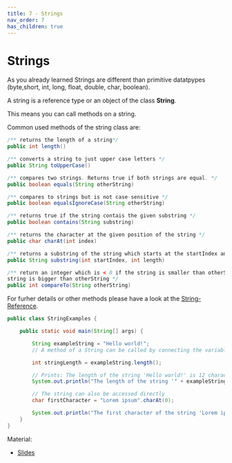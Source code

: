 ```yaml
---
title: 7 - Strings
nav_order: 7
has_children: true
---
```


# Strings

As you already learned Strings are different than primitive datatpypes (byte,short, int, long, float, double, char, boolean).

A string is a reference type or an object of the class **String**.

This means you can call methods on a string.

Common used methods of the string class are:

```java
/** returns the length of a string*/
public int length()

/** converts a string to just upper case letters */
public String toUpperCase()

/** compares two strings. Returns true if both strings are equal. */
public boolean equals(String otherString)

/** compares to strings but is not case-sensitive */
public boolean equalsIgnoreCase(String otherString)

/** returns true if the string contais the given substring */
public boolean contains(String substring)

/** returns the character at the given position of the string */
public char charAt(int index)

/** returns a substring of the string which starts at the startIndex and has a length which is specified by length */
public String substring(int startIndex, int length)

/** return an integer which is < 0 if the string is smaller than otherString, 0 if the strings are equal and > 0 if the 
string is bigger than otherString */
public int compareTo(String otherString)
```

For furher details or other methods please have a look at the [String-Reference](https://docs.oracle.com/javase/10/docs/api/java/lang/String.html).

```java
public class StringExamples {

    public static void main(String[] args) {

        String exampleString = "Hello world!";
        // A method of a String can be called by connecting the variable with a dot and the name of the method. E.g.:

        int stringLength = exampleString.length();

        // Prints: The length of the string 'Hello world!' is 12 characters!
        System.out.println("The length of the string '" + exampleString + "' is " + stringLength + " characters!");

        // The string can also be accessed directly
        char firstCharacter = "Lorem ipsum".charAt(0);

        System.out.println("The first character of the string 'Lorem ipsum is: '" + firstCharacter + "'!");
    }
}
```


Material:
- [Slides](https://drive.google.com/open?id=1V9Sqz18Fgq7cxAGw18B6Q0dSzI06ClctXZQHC5kqDnw)
